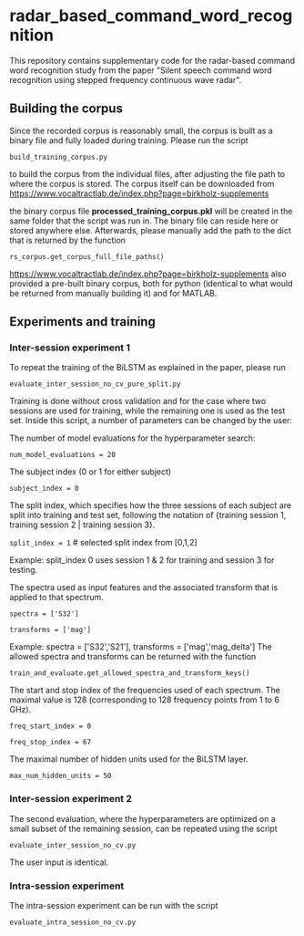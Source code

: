 # radar_based_command_word_recognition
This repository contains supplementary code for the radar-based command word recognition study from the paper 
"Silent speech command word recognition using stepped frequency continuous wave radar".

## Building the corpus

Since the recorded corpus is reasonably small, the corpus is built as a binary file
and fully loaded during training. Please run the script

  `build_training_corpus.py`  

to build the corpus from the individual files, after adjusting the file path to 
where the corpus is stored. 
The corpus itself can be downloaded from
https://www.vocaltractlab.de/index.php?page=birkholz-supplements

the binary corpus file **processed_training_corpus.pkl** will be created in the
same folder that the script was run in. The binary file can reside here or
stored anywhere else.
Afterwards, please manually add the path to the dict that is returned by the function

  `rs_corpus.get_corpus_full_file_paths()`

https://www.vocaltractlab.de/index.php?page=birkholz-supplements also provided
a pre-built binary corpus, both for python (identical to what would be returned
from manually building it) and for MATLAB.

## Experiments and training

### Inter-session experiment 1

To repeat the training of the BiLSTM as explained in the paper, please run

  `evaluate_inter_session_no_cv_pure_split.py`

Training is done without cross validation and for the case where two sessions
are used for training, while the remaining one is used as the test set.
Inside this script, a number of parameters can be changed by the user:

The number of model evaluations for the hyperparameter search:

`num_model_evaluations = 20` 

The subject index (0 or 1 for either subject)

`subject_index = 0` 

The split index, which specifies how the three sessions of each subject
are split into training and test set, following the notation of
{training session 1, training session 2 | training session 3}.

`split_index = 1` # selected split index from [0,1,2]

Example: split_index 0 uses session 1 & 2 for training and session 3 for testing.

The spectra used as input features and the associated transform that is applied
to that spectrum.

`spectra = ['S32']`

`transforms = ['mag']`

Example: spectra = ['S32','S21'], transforms = ['mag','mag_delta']
The allowed spectra and transforms can be returned with the function

`train_and_evaluate.get_allowed_spectra_and_transform_keys()`

The start and stop index of the frequencies used of each spectrum.
The maximal value is 128 (corresponding to 128 frequency points from 1 to 6 GHz).

`freq_start_index = 0`

`freq_stop_index = 67`

The maximal number of hidden units used for the BiLSTM layer.

`max_num_hidden_units = 50`

### Inter-session experiment 2

The second evaluation, where the hyperparameters are optimized on a small subset
of the remaining session, can be repeated using the script

  `evaluate_inter_session_no_cv.py`

The user input is identical.

### Intra-session experiment

The intra-session experiment can be run with the script

  `evaluate_intra_session_no_cv.py`

